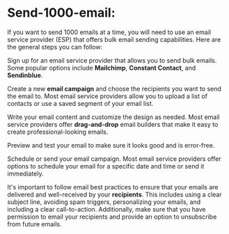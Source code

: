 # Send-1000-email:




If you want to send 1000 emails at a time, you will need to use an email service provider (ESP) that offers bulk email sending capabilities. Here are the general steps you can follow:

Sign up for an email service provider that allows you to send bulk emails. Some popular options include **Mailchimp**, **Constant Contact**, and **Sendinblue**.

Create a new **email campaign** and choose the recipients you want to send the email to. Most email service providers allow you to upload a list of contacts or use a saved segment of your email list.

Write your email content and customize the design as needed. Most email service providers offer **drag-and-drop** email builders that make it easy to create professional-looking emails.

Preview and test your email to make sure it looks good and is error-free.

Schedule or send your email campaign. Most email service providers offer options to schedule your email for a specific date and time or send it immediately.

It's important to follow email best practices to ensure that your emails are delivered and well-received by your **recipients**. This includes using a clear subject line, avoiding spam triggers, personalizing your emails, and including a clear call-to-action. Additionally, make sure that you have permission to email your recipients and provide an option to unsubscribe from future emails.




